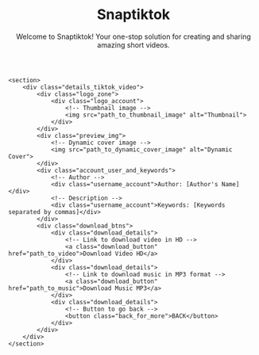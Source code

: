 <!DOCTYPE html>
<html lang="en">
<head>
    <meta charset="UTF-8">
    <meta name="viewport" content="width=device-width, initial-scale=1.0">
    <title>Snaptiktok App</title>
    <link rel="stylesheet" href="style.css">
</head>
<body>
    <header>
        <h1>Snaptiktok</h1>
        <p>Welcome to Snaptiktok! Your one-stop solution for creating and sharing amazing short videos.</p>
    </header>

    <section>
        <div class="details_tiktok_video">
            <div class="logo_zone">
                <div class="logo_account">
                    <!-- Thumbnail image -->
                    <img src="path_to_thumbnail_image" alt="Thumbnail">
                </div>
            </div>
            <div class="preview_img">
                <!-- Dynamic cover image -->
                <img src="path_to_dynamic_cover_image" alt="Dynamic Cover">
            </div>
            <div class="account_user_and_keywords">
                <!-- Author -->
                <div class="username_account">Author: [Author's Name]</div>
                <!-- Description -->
                <div class="username_account">Keywords: [Keywords separated by commas]</div>
            </div>
            <div class="download_btns">
                <div class="download_details">
                    <!-- Link to download video in HD -->
                    <a class="download_button" href="path_to_video">Download Video HD</a>
                </div>
                <div class="download_details">
                    <!-- Link to download music in MP3 format -->
                    <a class="download_button" href="path_to_music">Download Music MP3</a>
                </div>
                <div class="download_details">
                    <!-- Button to go back -->
                    <button class="back_for_more">BACK</button>
                </div>
            </div>
        </div>
    </section>

</body>
</html>
